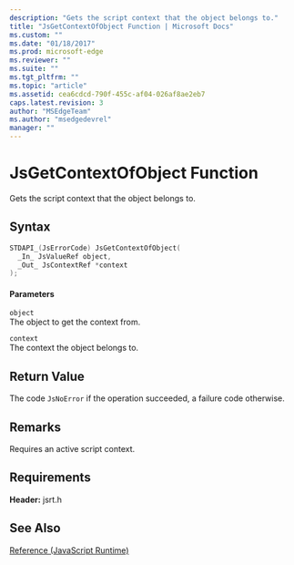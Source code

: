 ```yaml
---
description: "Gets the script context that the object belongs to."
title: "JsGetContextOfObject Function | Microsoft Docs"
ms.custom: ""
ms.date: "01/18/2017"
ms.prod: microsoft-edge
ms.reviewer: ""
ms.suite: ""
ms.tgt_pltfrm: ""
ms.topic: "article"
ms.assetid: cea6cdcd-790f-455c-af04-026af8ae2eb7
caps.latest.revision: 3
author: "MSEdgeTeam"
ms.author: "msedgedevrel"
manager: ""
---
```

# JsGetContextOfObject Function
Gets the script context that the object belongs to.  
  
## Syntax  
  
```cpp  
STDAPI_(JsErrorCode) JsGetContextOfObject(  
  _In_ JsValueRef object,  
  _Out_ JsContextRef *context  
);  
```  
  
#### Parameters  
 `object`  
 The object to get the context from.  
  
 `context`  
 The context the object belongs to.  
  
## Return Value  
 The code `JsNoError` if the operation succeeded, a failure code otherwise.  
  
## Remarks  
 Requires an active script context.  
  
## Requirements  
 **Header:** jsrt.h  
  
## See Also  
 [Reference (JavaScript Runtime)](../chakra-hosting/reference-javascript-runtime.md)
